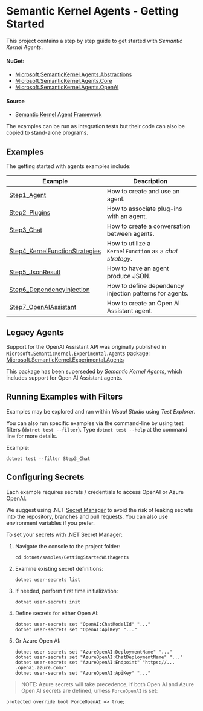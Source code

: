 # Semantic Kernel Agents - Getting Started

This project contains a step by step guide to get started with  _Semantic Kernel Agents_.


#### NuGet:
- [Microsoft.SemanticKernel.Agents.Abstractions](https://www.nuget.org/packages/Microsoft.SemanticKernel.Agents.Abstractions)
- [Microsoft.SemanticKernel.Agents.Core](https://www.nuget.org/packages/Microsoft.SemanticKernel.Agents.Core)
- [Microsoft.SemanticKernel.Agents.OpenAI](https://www.nuget.org/packages/Microsoft.SemanticKernel.Agents.OpenAI)

#### Source
- [Semantic Kernel Agent Framework](https://github.com/microsoft/semantic-kernel/tree/main/dotnet/src/Agents)

The examples can be run as integration tests but their code can also be copied to stand-alone programs.

## Examples

The getting started with agents examples include:

Example|Description
---|---
[Step1_Agent](https://github.com/microsoft/semantic-kernel/blob/main/dotnet/samples/GettingStartedWithAgents/Step1_Agent.cs)|How to create and use an agent.
[Step2_Plugins](https://github.com/microsoft/semantic-kernel/blob/main/dotnet/samples/GettingStartedWithAgents/Step2_Plugins.cs)|How to associate plug-ins with an agent.
[Step3_Chat](https://github.com/microsoft/semantic-kernel/blob/main/dotnet/samples/GettingStartedWithAgents/Step3_Chat.cs)|How to create a conversation between agents.
[Step4_KernelFunctionStrategies](https://github.com/microsoft/semantic-kernel/blob/main/dotnet/samples/Step4_KernelFunctionStrategies/Step1_Agent.cs)|How to utilize a `KernelFunction` as a _chat strategy_.
[Step5_JsonResult](https://github.com/microsoft/semantic-kernel/blob/main/dotnet/samples/GettingStartedWithAgents/Step5_JsonResult.cs)|How to have an agent produce JSON.
[Step6_DependencyInjection](https://github.com/microsoft/semantic-kernel/blob/main/dotnet/samples/GettingStartedWithAgents/Step6_DependencyInjection.cs)|How to define dependency injection patterns for agents.
[Step7_OpenAIAssistant](https://github.com/microsoft/semantic-kernel/blob/main/dotnet/samples/GettingStartedWithAgents/Step7_OpenAIAssistant.cs)|How to create an Open AI Assistant agent.

## Legacy Agents

Support for the OpenAI Assistant API was originally published in `Microsoft.SemanticKernel.Experimental.Agents` package:
[Microsoft.SemanticKernel.Experimental.Agents](https://github.com/microsoft/semantic-kernel/tree/main/dotnet/src/Experimental/Agents)

This package has been superseded by _Semantic Kernel Agents_, which includes support for Open AI Assistant agents.


## Running Examples with Filters
Examples may be explored and ran within _Visual Studio_ using _Test Explorer_.

You can also run specific examples via the command-line by using test filters (`dotnet test --filter`). Type `dotnet test --help` at the command line for more details.

Example:

```
dotnet test --filter Step3_Chat
```

## Configuring Secrets

Each example requires secrets / credentials to access OpenAI or Azure OpenAI.

We suggest using .NET [Secret Manager](https://learn.microsoft.com/en-us/aspnet/core/security/app-secrets) to avoid the risk of leaking secrets into the repository, branches and pull requests. You can also use environment variables if you prefer.

To set your secrets with .NET Secret Manager:

1. Navigate the console to the project folder:

    ```
    cd dotnet/samples/GettingStartedWithAgents
    ```

2. Examine existing secret definitions:

    ```
    dotnet user-secrets list
    ```

2. If needed, perform first time initialization:

    ```
    dotnet user-secrets init
    ```

4. Define secrets for either Open AI:

    ```
    dotnet user-secrets set "OpenAI:ChatModelId" "..."
    dotnet user-secrets set "OpenAI:ApiKey" "..."
    ```

5. Or Azure Open AI:

    ```
    dotnet user-secrets set "AzureOpenAI:DeploymentName" "..."
    dotnet user-secrets set "AzureOpenAI:ChatDeploymentName" "..."
    dotnet user-secrets set "AzureOpenAI:Endpoint" "https://... .openai.azure.com/"
    dotnet user-secrets set "AzureOpenAI:ApiKey" "..."
    ```

> NOTE: Azure secrets will take precedence, if both Open AI and Azure Open AI secrets are defined, unless `ForceOpenAI` is set:

```
protected override bool ForceOpenAI => true;
```
